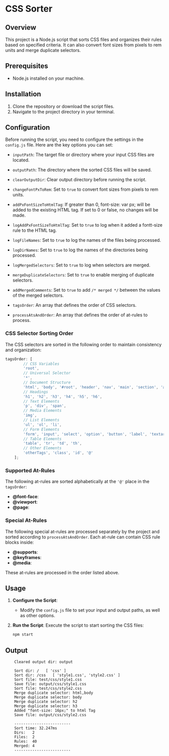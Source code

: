 # CSS Sorter

## Overview

This project is a Node.js script that sorts CSS files and organizes their rules based on specified criteria. It can also convert font sizes from pixels to rem units and merge duplicate selectors.

## Prerequisites

-   Node.js installed on your machine.

## Installation

1. Clone the repository or download the script files.
2. Navigate to the project directory in your terminal.

## Configuration

Before running the script, you need to configure the settings in the `config.js` file. Here are the key options you can set:

-   `inputPath`: The target file or directory where your input CSS files are located.

-   `outputPath`: The directory where the sorted CSS files will be saved.

-   `clearOutputDir`: Clear output directory before running the script.

-   `changeFontPxToRem`: Set to `true` to convert font sizes from pixels to rem units.

-   `addPxFontSizeToHtmlTag`: If greater than 0, font-size: var px; will be added to the existing HTML tag. If set to 0 or false, no changes will be made.

-   `logAddPxFontSizeToHtmlTag`: Set to `true` to log when it added a fontt-size rule to the HTML tag.

-   `logFileNames`: Set to `true` to log the names of the files being processed.

-   `logDirNames`: Set to `true` to log the names of the directories being processed.

-   `logMergedSelectors`: Set to `true` to log when selectors are merged.

-   `mergeDuplicateSelectors`: Set to `true` to enable merging of duplicate selectors.

-   `addMergedComments`: Set to `true` to add `/* merged */` between the values of the merged selectors.

-   `tagsOrder`: An array that defines the order of CSS selectors.

-   `processAtsAndOrder`: An array that defines the order of at-rules to process.

### CSS Selector Sorting Order

The CSS selectors are sorted in the following order to maintain consistency and organization:

<!-- prettier-ignore -->
```javascript
tagsOrder: [                            
        // CSS Variables
        'root',
        // Universal Selector
        '*',
        // Document Structure
        'html', 'body', '#root', 'header', 'nav', 'main', 'section', 'article', 'aside', 'footer',
        // Headings
        'h1', 'h2', 'h3', 'h4', 'h5', 'h6',
        // Text Elements
        'p', 'div', 'span',
        // Media Elements
        'img',
        // List Elements
        'ul', 'ol', 'li',
        // Form Elements
        'form', 'input', 'select', 'option', 'button', 'label', 'textarea',
        // Table Elements
        'table', 'tr', 'td', 'th',
        // Other Elements
        'otherTags', 'class', 'id', '@'
    ];
```

### Supported At-Rules

The following at-rules are sorted alphabetically at the `'@'` place in the `tagsOrder`:

-   **\@font-face**:
-   **\@viewport**:
-   **\@page**:

### Special At-Rules

The following special at-rules are processed separately by the project and sorted according to `processAtsAndOrder`. Each at-rule can contain CSS rule blocks inside:

-   **@supports**:
-   **@keyframes**:
-   **@media**:

These at-rules are processed in the order listed above.

## Usage

1. **Configure the Script**:

    - Modify the `config.js` file to set your input and output paths, as well as other options.

2. **Run the Script**:
   Execute the script to start sorting the CSS files:

    ```bash
    npm start
    ```

## Output

```
    Cleared output dir: output

    Sort dir: /   [ 'css' ]
    Sort dir: /css   [ 'style1.css', 'style2.css' ]
    Sort file: test/css/style1.css
    Save file: output/css/style1.css
    Sort file: test/css/style2.css
    Merge duplicate selector: html,body
    Merge duplicate selector: body
    Merge duplicate selector: h2
    Merge duplicate selector: h3
    Added "font-size: 16px;" to html Tag
    Save file: output/css/style2.css

    -------------------------
    Sort time: 32.247ms
    Dirs:   2
    Files:  2
    Rules:  40
    Merged: 4
    -------------------------
```
